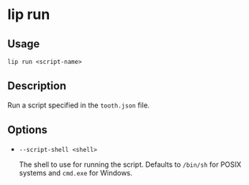 # lip run

## Usage

```shell
lip run <script-name>
```

## Description

Run a script specified in the `tooth.json` file.

## Options

- `--script-shell <shell>`

  The shell to use for running the script. Defaults to `/bin/sh` for POSIX systems and `cmd.exe` for Windows.
